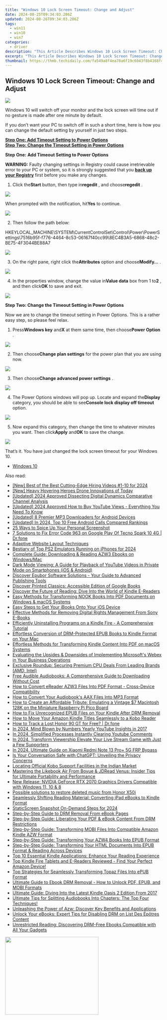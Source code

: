 ```yaml
---
title: "Windows 10 Lock Screen Timeout: Change and Adjust"
date: 2024-08-25T09:34:03.286Z
updated: 2024-08-26T09:34:03.286Z
tags:
  - win11
  - win10
  - win7
categories:
  - driver
description: "This Article Describes Windows 10 Lock Screen Timeout: Change and Adjust"
excerpt: "This Article Describes Windows 10 Lock Screen Timeout: Change and Adjust"
thumbnail: https://thmb.techidaily.com/fa549a8f4ea78a6f19c6043f8b4168f45b8a02a01f09c9a4cfb746e3a5491976.jpg
---
```


## Windows 10 Lock Screen Timeout: Change and Adjust

![](https://images.drivereasy.com/wp-content/uploads/2017/01/img_587f260d9a6fe.jpg)   
  
 Windows 10 will switch off your monitor and the lock screen will time out if no gesture is made after one minute by default.  
  
 If you don’t want your PC to switch off in such a short time, here is how you can change the default setting by yourself in just two steps.   
  
[**Step One: Add Timeout Setting to Power Options**](https://tools.techidaily.com/drivereasy/download/)   
[**Step Two: Change the Timeout Setting in Power Options**](https://tools.techidaily.com/drivereasy/download/)   
  
  
**Step** **One:** **Add Timeout Setting to Power Options**   
  
**WARNING:** [](https://tools.techidaily.com/drivereasy/download/) Faulty changing settings in Registry could cause irretrievable error to your PC or system, so it is strongly suggested that you [**back up your Registry**](https://tools.techidaily.com/drivereasy/download/) first before you make any changes.   
  
 1) Click the**Start** button, then type in**regedit** , and choose**regedit** .   
  
![](https://images.drivereasy.com/wp-content/uploads/2017/01/img_587f2d3974960.png)   
  
 When prompted with the notification, hit**Yes** to continue.   
  
![](https://images.drivereasy.com/wp-content/uploads/2017/01/img_587f2d5615490.jpg) 

  
 2) Then follow the path below: 


HKEYLOCAL_MACHINE\SYSTEM\CurrentControlSet\Control\Power\PowerSettings\7516b95f-f776-4464-8c53-06167f40cc99\8EC4B3A5-6868-48c2-BE75-4F3044BE88A7

![](https://images.drivereasy.com/wp-content/uploads/2017/01/img_587f2e44c1424.jpg) 

  
 3) On the right pane, right click the**Attributes** option and choose**Modify…** .  
  
![](https://images.drivereasy.com/wp-content/uploads/2017/01/img_587f2efd31725.jpg) 

  
 4) In the properties window, change the value in**Value data** box from 1 to**2** , and then click**OK** to save and exit.   
  
![](https://images.drivereasy.com/wp-content/uploads/2017/01/img_587f2f4f9a063.png) 
  
  
 **Step Two: Change the Timeout Setting in Power Options**   
  
 Now we are to change the timeout setting in Power Options. This is a rather easy step, so please feel relax.   
  
 1) Press**Windows key** and**X** at them same time, then choose**Power Option** .   
  
![](https://images.drivereasy.com/wp-content/uploads/2017/01/img_587f312a659c2.png)   
  
 2) Then choose**Change plan settings** for the power plan that you are using now. 

 ![](https://images.drivereasy.com/wp-content/uploads/2017/01/img_587f31642aa76.jpg)   
  
 3) Then choose**Change advanced power settings** .   
  
![](https://images.drivereasy.com/wp-content/uploads/2017/01/img_587f31d99f6fd.jpg)   
  
 4) The Power Options windows will pop up. Locate and expand the**Display** category, you should be able to see**Console lock display off timeout** option.   
  
![](https://images.drivereasy.com/wp-content/uploads/2017/01/img_587f32acc1829.jpg)   
  
 5) Now expand this category, then change the time to whatever minutes you want. Then click**Apply** and**OK** to save the change.   
  
![](https://images.drivereasy.com/wp-content/uploads/2017/01/img_587f32f4230f2.jpg)   
  
 That’s it. You have just changed the lock screen timeout for your Windows 10\. 

* [Windows 10](https://tools.techidaily.com/drivereasy/download/)

<ins class="adsbygoogle"
     style="display:block"
     data-ad-format="autorelaxed"
     data-ad-client="ca-pub-7571918770474297"
     data-ad-slot="1223367746"></ins>



<ins class="adsbygoogle"
     style="display:block"
     data-ad-client="ca-pub-7571918770474297"
     data-ad-slot="8358498916"
     data-ad-format="auto"
     data-full-width-responsive="true"></ins>

<span class="atpl-alsoreadstyle">Also read:</span>
<div><ul>
<li><a href="https://facebook-video-footage.techidaily.com/new-best-of-the-best-cutting-edge-hiring-videos-1-10-for-2024/"><u>[New] Best of the Best  Cutting-Edge Hiring Videos #1-10 for 2024</u></a></li>
<li><a href="https://some-techniques.techidaily.com/new-heavy-hovering-heroes-drone-innovations-of-today/"><u>[New] Heavy Hovering Heroes  Drone Innovations of Today</u></a></li>
<li><a href="https://facebook-video-footage.techidaily.com/updated-2024-approved-dissecting-digital-dynamics-comparative-channel-analysis/"><u>[Updated] 2024 Approved  Dissecting Digital Dynamics  Comparative Channel Analysis</u></a></li>
<li><a href="https://eaxpv-info.techidaily.com/updated-2024-approved-how-to-buy-youtube-views-everything-you-need-to-know/"><u>[Updated] 2024 Approved  How to Buy YouTube Views - Everything You Need To Know</u></a></li>
<li><a href="https://extra-lessons.techidaily.com/updated-8-premier-mp3-downloaders-for-android-devices/"><u>[Updated] 8 Premier MP3 Downloaders for Android Devices</u></a></li>
<li><a href="https://digital-screen-recording.techidaily.com/updated-in-2024-top-10-free-android-calls-compared-rankings/"><u>[Updated] In 2024, Top 10 Free Android Calls  Compared Rankings</u></a></li>
<li><a href="https://fox-links.techidaily.com/25-ways-to-spice-up-your-personal-screenshot/"><u>25 Ways to Spice Up Your Personal Screenshot</u></a></li>
<li><a href="https://howto.techidaily.com/7-solutions-to-fix-error-code-963-on-google-play-of-tecno-spark-10-4g-drfone-by-drfone-fix-android-problems-fix-android-problems/"><u>7 Solutions to Fix Error Code 963 on Google Play Of Tecno Spark 10 4G | Dr.fone</u></a></li>
<li><a href="https://some-skills.techidaily.com/adaptive-website-layout-techniques/"><u>Adaptive Website Layout Techniques</u></a></li>
<li><a href="https://screen-capture.techidaily.com/bestiary-of-top-ps2-emulators-running-on-iphones-for-2024/"><u>Bestiary of Top PS2 Emulators Running on iPhones for 2024</u></a></li>
<li><a href="https://some-skills.techidaily.com/complete-guide-downloading-and-reading-azw3-ebooks-on-windowsmac/"><u>Complete Guide: Downloading & Reading AZW3 Ebooks on Windows/Mac</u></a></li>
<li><a href="https://some-skills.techidaily.com/dark-mode-viewing-a-guide-for-playback-of-youtube-videos-in-private-mode-on-smartphones-ios-and-android/"><u>Dark Mode Viewing: A Guide for Playback of YouTube Videos in Private Mode on Smartphones (iOS & Android)</u></a></li>
<li><a href="https://some-skills.techidaily.com/discover-epubor-software-solutions-your-guide-to-advanced-publishing-tools/"><u>Discover Epubor Software Solutions - Your Guide to Advanced Publishing Tools</u></a></li>
<li><a href="https://some-skills.techidaily.com/discover-printed-classics-accessible-edition-of-google-books/"><u>Discover Printed Classics: Accessible Edition of Google Books</u></a></li>
<li><a href="https://some-skills.techidaily.com/discover-the-future-of-reading-dive-into-the-world-of-kindle-e-readers/"><u>Discover the Future of Reading: Dive Into the World of Kindle E-Readers</u></a></li>
<li><a href="https://some-skills.techidaily.com/easy-methods-for-transforming-nook-books-into-pdf-documents-on-windows-and-macos-systems/"><u>Easy Methods for Transforming NOOK Books Into PDF Documents on Windows & macOS Systems</u></a></li>
<li><a href="https://some-skills.techidaily.com/easy-steps-to-get-your-ibooks-onto-your-ios-device/"><u>Easy Steps to Get Your iBooks Onto Your iOS Device</u></a></li>
<li><a href="https://some-skills.techidaily.com/effective-methods-for-removing-digital-rights-management-from-sony-e-books/"><u>Effective Methods for Removing Digital Rights Management From Sony E-Books</u></a></li>
<li><a href="https://some-skills.techidaily.com/efficiently-uninstalling-programs-on-a-kindle-fire-a-comprehensive-tutorial/"><u>Efficiently Uninstalling Programs on a Kindle Fire - A Comprehensive Tutorial</u></a></li>
<li><a href="https://some-skills.techidaily.com/effortless-conversion-of-drm-protected-epub-books-to-kindle-format-on-your-mac/"><u>Effortless Conversion of DRM-Protected EPUB Books to Kindle Format on Your Mac</u></a></li>
<li><a href="https://some-skills.techidaily.com/effortless-methods-for-transforming-kindle-content-into-pdf-on-macos-systems/"><u>Effortless Methods for Transforming Kindle Content Into PDF on macOS Systems</u></a></li>
<li><a href="https://buynow-info.techidaily.com/evaluating-the-upsides-and-downsides-of-implementing-microsofts-webex-in-your-business-operations/"><u>Evaluating the Upsides & Downsides of Implementing Microsoft's Webex in Your Business Operations</u></a></li>
<li><a href="https://hardware-help.techidaily.com/exclusive-roundup-securing-premium-cpu-deals-from-leading-brands-amd-intel/"><u>Exclusive Roundup: Securing Premium CPU Deals From Leading Brands (AMD, Intel)</u></a></li>
<li><a href="https://some-skills.techidaily.com/free-audible-audiobooks-a-comprehensive-guide-to-downloading-without-cost/"><u>Free Audible Audiobooks: A Comprehensive Guide to Downloading Without Cost</u></a></li>
<li><a href="https://some-skills.techidaily.com/how-to-convert-ereader-azw3-files-into-pdf-format-cross-device-compatibility/"><u>How to Convert eReader AZW3 Files Into PDF Format - Cross-Device Compatibility</u></a></li>
<li><a href="https://some-skills.techidaily.com/how-to-convert-your-audiobooks-aax-files-into-mp3-format/"><u>How to Convert Your Audiobook's AAX Files Into MP3 Format</u></a></li>
<li><a href="https://hardware-help.techidaily.com/how-to-create-an-affordable-tribute-emulating-a-vintage-7-macintosh-128k-on-the-miniature-raspberry-pi-pico-board/"><u>How to Create an Affordable Tribute: Emulating a Vintage $7 Macintosh 128K on the Miniature Raspberry Pi Pico Board</u></a></li>
<li><a href="https://some-skills.techidaily.com/how-to-fix-unrecognized-epub-files-on-your-kindle-after-drm-removal/"><u>How to Fix Unrecognized EPUB Files on Your Kindle After DRM Removal</u></a></li>
<li><a href="https://some-skills.techidaily.com/how-to-move-your-amazon-kindle-titles-seamlessly-to-a-kobo-reader/"><u>How to Move Your Amazon Kindle Titles Seamlessly to a Kobo Reader</u></a></li>
<li><a href="https://android-location-track.techidaily.com/how-to-track-a-lost-honor-90-gt-for-free-drfone-by-drfone-virtual-android/"><u>How to Track a Lost Honor 90 GT for Free? | Dr.fone</u></a></li>
<li><a href="https://youtube-webster.techidaily.com/24-mind-blown-by-numbers-yearly-youtube-insights-in-2017/"><u>In 2024, Mind Blown by Numbers  Yearly YouTube Insights in 2017</u></a></li>
<li><a href="https://youtube-data.techidaily.com/24-simplified-processes-instantly-clearing-youtube-comments/"><u>In 2024, Simplified Processes  Instantly Clearing Youtube Comments</u></a></li>
<li><a href="https://some-approaches.techidaily.com/in-2024-transform-viewership-elevate-your-live-stream-game-with-just-a-few-supporters/"><u>In 2024, Transform Viewership  Elevate Your Live Stream Game with Just a Few Supporters</u></a></li>
<li><a href="https://bypass-frp.techidaily.com/in-2024-ultimate-guide-on-xiaomi-redmi-note-13-proplus-5g-frp-bypass-by-drfone-android/"><u>In 2024, Ultimate Guide on Xiaomi Redmi Note 13 Pro+ 5G FRP Bypass</u></a></li>
<li><a href="https://tech-hub.techidaily.com/is-your-conversation-safe-with-chatgpt-unveiling-the-privacy-concerns/"><u>Is Your Conversation Safe with ChatGPT: Unveiling the Privacy Concerns</u></a></li>
<li><a href="https://some-skills.techidaily.com/locating-official-kobo-support-facilities-in-the-indian-market/"><u>Locating Official Kobo Support Facilities in the Indian Market</u></a></li>
<li><a href="https://some-skills.techidaily.com/mastering-the-likebook-air-from-boyue-and-jdread-venus-insider-tips-for-ultimate-portability-and-performance/"><u>Mastering the Likebook Air From Boyue & JDRead Venus: Insider Tips for Ultimate Portability and Performance</u></a></li>
<li><a href="https://driver-download.techidaily.com/new-release-nvidia-geforce-rtx-2070-graphics-drivers-compatible-with-windows-11-10-and-8/"><u>New Release: NVIDIA GeForce RTX 2070 Graphics Drivers Compatible with Windows 11, 10 & 8</u></a></li>
<li><a href="https://review-topics.techidaily.com/possible-solutions-to-restore-deleted-music-from-honor-x50i-by-fonelab-android-recover-music/"><u>Possible solutions to restore deleted music from Honor X50i</u></a></li>
<li><a href="https://some-skills.techidaily.com/seamlessly-shifting-reading-material-converting-ipad-ebooks-to-kindle-format/"><u>Seamlessly Shifting Reading Material: Converting iPad eBooks to Kindle Format</u></a></li>
<li><a href="https://screen-mirroring-recording.techidaily.com/staticscreen-snapshot-on-demand-steps-for-2024/"><u>StaticScreen  Snapshot On-Demand Steps for 2024</u></a></li>
<li><a href="https://some-skills.techidaily.com/step-by-step-guide-to-drm-removal-from-ebook-pages/"><u>Step-by-Step Guide to DRM Removal From eBook Pages</u></a></li>
<li><a href="https://some-skills.techidaily.com/step-by-step-guide-liberating-your-pdf-and-ebook-content-from-drm-restrictions/"><u>Step-by-Step Guide: Liberating Your PDF & eBook Content From DRM Restrictions</u></a></li>
<li><a href="https://some-skills.techidaily.com/step-by-step-guide-transforming-mobi-files-into-compatible-amazon-kindle-azw-format/"><u>Step-by-Step Guide: Transforming MOBI Files Into Compatible Amazon Kindle AZW Format</u></a></li>
<li><a href="https://some-skills.techidaily.com/step-by-step-guide-transforming-your-azw4-books-into-epub-format/"><u>Step-by-Step Guide: Transforming Your AZW4 Books Into EPUB Format</u></a></li>
<li><a href="https://some-skills.techidaily.com/step-by-step-guide-transforming-your-html-documents-into-epub-format-and-reading-across-devices/"><u>Step-by-Step Guide: Transforming Your HTML Documents Into EPUB Format & Reading Across Devices</u></a></li>
<li><a href="https://some-skills.techidaily.com/top-10-essential-kindle-applications-enhance-your-reading-experience/"><u>Top 10 Essential Kindle Applications: Enhance Your Reading Experience</u></a></li>
<li><a href="https://some-skills.techidaily.com/top-kindle-fire-tablets-and-e-readers-reviewed-find-your-perfect-amazon-device/"><u>Top Kindle Fire Tablets and E-Readers Reviewed - Find Your Perfect Amazon Device!</u></a></li>
<li><a href="https://some-skills.techidaily.com/top-strategies-for-seamlessly-transforming-topaz-files-into-epub-format/"><u>Top Strategies for Seamlessly Transforming Topaz Files Into ePUB Format</u></a></li>
<li><a href="https://some-skills.techidaily.com/ultimate-guide-to-ebook-drm-removal-how-to-unlock-pdf-epub-and-mobi-formats/"><u>Ultimate Guide to Ebook DRM Removal - How to Unlock PDF, EPUB, and MOBI Formats</u></a></li>
<li><a href="https://some-skills.techidaily.com/ultimate-guide-diving-into-the-latest-kindle-oasis-2-edition-from-2017/"><u>Ultimate Guide: Diving Into the Latest Kindle Oasis 2 Edition From 2017</u></a></li>
<li><a href="https://some-skills.techidaily.com/ultimate-tips-for-splitting-audiobooks-into-chapters-the-top-four-techniques/"><u>Ultimate Tips for Splitting Audiobooks Into Chapters: The Top Four Techniques!</u></a></li>
<li><a href="https://some-skills.techidaily.com/unleashing-the-power-of-azw-discover-key-benefits-and-applications/"><u>Unleashing the Power of Azw: Discover Key Benefits and Applications</u></a></li>
<li><a href="https://some-skills.techidaily.com/unlock-your-ebooks-expert-tips-for-disabling-drm-on-list-des-epotres-content/"><u>Unlock Your eBooks: Expert Tips for Disabling DRM on List Des Épôtres Content</u></a></li>
<li><a href="https://some-skills.techidaily.com/unrestricted-reading-discovering-drm-free-ebooks-compatible-with-all-your-gadgets/"><u>Unrestricted Reading: Discovering DRM-Free Ebooks Compatible with All Your Gadgets</u></a></li>
</ul></div>

<!-- affiliate ads begin -->
<a href="https://dhgate.sjv.io/c/5597632/1678785/12108" target="_top" id="1678785"><img src="//a.impactradius-go.com/display-ad/12108-1678785" border="0" alt="" width="300" height="250"/></a>
<!-- affiliate ads end -->